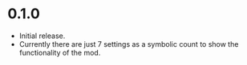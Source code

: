 # 0.1.0
- Initial release.
- Currently there are just 7 settings as a symbolic count to show the functionality of the mod.
